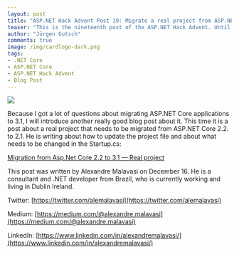 ```yaml
---
layout: post
title: "ASP.NET Hack Advent Post 19: Migrate a real project from ASP.NET Core 2.2 to 3.1"
teaser: "This is the nineteenth post of the ASP.NET Hack Advent. Until December 24th I'm going to post a link to a good community resource per day and a few lines about it."
author: "Jürgen Gutsch"
comments: true
image: /img/cardlogo-dark.png
tags: 
- .NET Core
- ASP.NET Core
- ASP.NET Hack Advent
- Blog Post
---
```


![]({{site.baseurl}}/img/advent/advent.jpg)

Because I got a lot of questions about migrating ASP.NET Core applications to 3.1, I will introduce another really good blog post about it. This time it is a post about a real project that needs to be migrated from ASP.NET Core 2.2. to 2.1. He is writing about how to update the project file and about what needs to be changed in the Startup.cs:

[Migration from Asp.Net Core 2.2 to 3.1 — Real project](https://medium.com/@alexandre.malavasi/migration-from-asp-net-core-2-2-to-3-1-real-project-ca382ea7eef7)

This post was written by Alexandre Malavasi on December 16. He is a consultant and .NET developer from Brazil, who is currently working and living in Dublin Ireland. 

Twitter: [https://twitter.com/alemalavasi](https://twitter.com/alemalavasi)

Medium: [https://medium.com/@alexandre.malavasi](https://medium.com/@alexandre.malavasi)

LinkedIn: [https://www.linkedin.com/in/alexandremalavasi/](https://www.linkedin.com/in/alexandremalavasi/)



